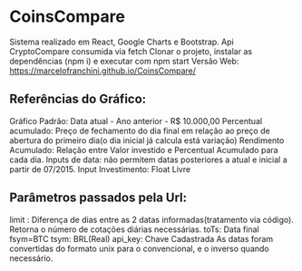 # CoinsCompare

Sistema realizado em React, Google Charts e Bootstrap. Api CryptoCompare consumida via fetch 
Clonar o projeto, instalar as dependências (npm i) e executar com npm start
Versão Web: https://marcelofranchini.github.io/CoinsCompare/


## Referências do Gráfico:
Gráfico Padrão: Data atual - Ano anterior - R$ 10.000,00
Percentual acumulado:  Preço de fechamento do dia final em relação ao preço de abertura do primeiro dia(o dia inicial já calcula está variação)
Rendimento Acumulado: Relação entre Valor investido e Percentual Acumulado para cada dia.
Inputs de data: não permitem datas posteriores a atual e inicial a partir de 07/2015.
Input Investimento: Float Livre

## Parâmetros passados pela Url:
limit : Diferença de dias entre as 2 datas informadas(tratamento via código). Retorna o número de cotações diárias necessárias. 
toTs: Data final
fsym=BTC 
tsym: BRL(Real) 
api_key: Chave Cadastrada
As datas foram convertidas do formato unix para o convencional, e o inverso quando necessário.

